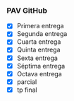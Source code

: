 ### PAV GitHub

- [x] Primera entrega
- [x] Segunda entrega
- [x] Cuarta entrega 
- [x] Quinta entrega
- [x] Sexta entrega 
- [x] Séptima entrega
- [x] Octava entrega
- [x] parcial
- [x] tp final
